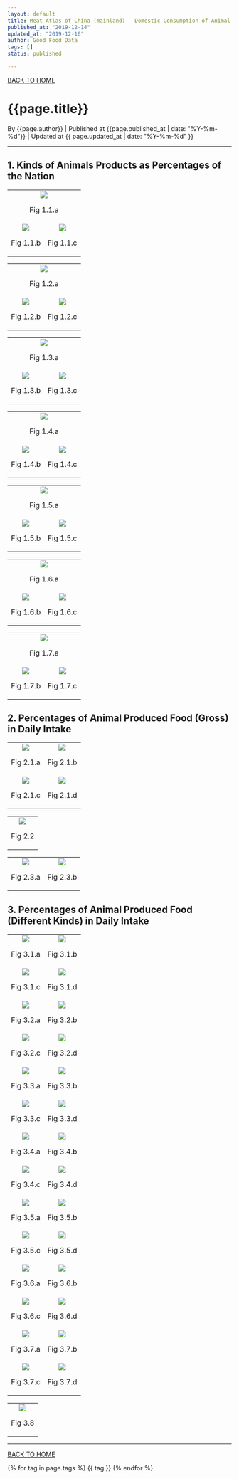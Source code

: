 ```yaml
---
layout: default
title: Meat Atlas of China (mainland) - Domestic Consumption of Animal Produced Food
published_at: "2019-12-14"
updated_at: "2019-12-16"
author: Good Food Data
tags: []
status: published

---
```



[BACK TO HOME](https://tane-rs.github.io/meat_atlas/)


# {{page.title}}
By {{page.author}} | 
Published at {{page.published_at | date: "%Y-%m-%d"}} | 
Updated at {{ page.updated_at | date: "%Y-%m-%d" }}

---


## 1. Kinds of Animals Products as Percentages of the Nation

<table>
    <tr>
        <td colspan="2"><center>
            <img src="https://raw.githubusercontent.com/tane-rs/meat_atlas/gh-pages/results/CN_FoodConsumption/map/01-Pigmeat Consumption as a Percentage of the Nation in 2017.png"/>
            <p>Fig 1.1.a</p>
        </center></td>
    </tr>
    <tr>
        <td ><center>
            <img src="https://raw.githubusercontent.com/tane-rs/meat_atlas/gh-pages/results/CN_FoodConsumption/img/01-Pigmeat Consumption as a Percentage of Nation in 2017-bar.png"/>
            <p>Fig 1.1.b</p>
        </center></td>
        <td ><center>
            <img src="https://raw.githubusercontent.com/tane-rs/meat_atlas/gh-pages/results/CN_FoodConsumption/img/01-Pigmeat Consumption as a Percentage of Nation in 2017-pie.png"/>
            <p>Fig 1.1.c</p>
            <img src="">
        </center></td>
    </tr>
</table>

<table>
    <tr>
        <td colspan="2"><center>
            <img src="https://raw.githubusercontent.com/tane-rs/meat_atlas/gh-pages/results/CN_FoodConsumption/map/01-Bovine Meat Consumption as a Percentage of the Nation in 2017.png"/>
            <p>Fig 1.2.a</p>
        </center></td>
    </tr>
    <tr>
        <td ><center>
            <img src="https://raw.githubusercontent.com/tane-rs/meat_atlas/gh-pages/results/CN_FoodConsumption/img/01-Bovine Meat Consumption as a Percentage of Nation in 2017-bar.png"/>
            <p>Fig 1.2.b</p>
        </center></td>
        <td ><center>
            <img src="https://raw.githubusercontent.com/tane-rs/meat_atlas/gh-pages/results/CN_FoodConsumption/img/01-Bovine Meat Consumption as a Percentage of Nation in 2017-pie.png"/>
            <p>Fig 1.2.c</p>
            <img src="">
        </center></td>
    </tr>
</table>

<table>
    <tr>
        <td colspan="2"><center>
            <img src="https://raw.githubusercontent.com/tane-rs/meat_atlas/gh-pages/results/CN_FoodConsumption/map/01-Mutton & Goat Meat Consumption as a Percentage of the Nation in 2017.png"/>
            <p>Fig 1.3.a</p>
        </center></td>
    </tr>
    <tr>
        <td ><center>
            <img src="https://raw.githubusercontent.com/tane-rs/meat_atlas/gh-pages/results/CN_FoodConsumption/img/01-Mutton & Goat Meat Consumption as a Percentage of Nation in 2017-bar.png"/>
            <p>Fig 1.3.b</p>
        </center></td>
        <td ><center>
            <img src="https://raw.githubusercontent.com/tane-rs/meat_atlas/gh-pages/results/CN_FoodConsumption/img/01-Mutton & Goat Meat Consumption as a Percentage of Nation in 2017-pie.png"/>
            <p>Fig 1.3.c</p>
            <img src="">
        </center></td>
    </tr>
</table>

<table>
    <tr>
        <td colspan="2"><center>
            <img src="https://raw.githubusercontent.com/tane-rs/meat_atlas/gh-pages/results/CN_FoodConsumption/map/01-Poultry Meat Consumption as a Percentage of the Nation in 2017.png"/>
            <p>Fig 1.4.a</p>
        </center></td>
    </tr>
    <tr>
        <td ><center>
            <img src="https://raw.githubusercontent.com/tane-rs/meat_atlas/gh-pages/results/CN_FoodConsumption/img/01-Poultry Meat Consumption as a Percentage of Nation in 2017-bar.png"/>
            <p>Fig 1.4.b</p>
        </center></td>
        <td ><center>
            <img src="https://raw.githubusercontent.com/tane-rs/meat_atlas/gh-pages/results/CN_FoodConsumption/img/01-Poultry Meat Consumption as a Percentage of Nation in 2017-pie.png"/>
            <p>Fig 1.4.c</p>
            <img src="">
        </center></td>
    </tr>
</table>

<table>
    <tr>
        <td colspan="2"><center>
            <img src="https://raw.githubusercontent.com/tane-rs/meat_atlas/gh-pages/results/CN_FoodConsumption/map/01-Fish, Seafood Consumption as a Percentage of the Nation in 2017.png"/>
            <p>Fig 1.5.a</p>
        </center></td>
    </tr>
    <tr>
        <td ><center>
            <img src="https://raw.githubusercontent.com/tane-rs/meat_atlas/gh-pages/results/CN_FoodConsumption/img/01-Fish, Seafood Consumption as a Percentage of Nation in 2017-bar.png"/>
            <p>Fig 1.5.b</p>
        </center></td>
        <td ><center>
            <img src="https://raw.githubusercontent.com/tane-rs/meat_atlas/gh-pages/results/CN_FoodConsumption/img/01-Fish, Seafood Consumption as a Percentage of Nation in 2017-pie.png"/>
            <p>Fig 1.5.c</p>
            <img src="">
        </center></td>
    </tr>
</table>

<table>
    <tr>
        <td colspan="2"><center>
            <img src="https://raw.githubusercontent.com/tane-rs/meat_atlas/gh-pages/results/CN_FoodConsumption/map/01-Eggs Consumption as a Percentage of the Nation in 2017.png"/>
            <p>Fig 1.6.a</p>
        </center></td>
    </tr>
    <tr>
        <td ><center>
            <img src="https://raw.githubusercontent.com/tane-rs/meat_atlas/gh-pages/results/CN_FoodConsumption/img/01-Eggs Consumption as a Percentage of Nation in 2017-bar.png"/>
            <p>Fig 1.6.b</p>
        </center></td>
        <td ><center>
            <img src="https://raw.githubusercontent.com/tane-rs/meat_atlas/gh-pages/results/CN_FoodConsumption/img/01-Eggs Consumption as a Percentage of Nation in 2017-pie.png"/>
            <p>Fig 1.6.c</p>
            <img src="">
            </center></td>
    </tr>
</table>

<table>
    <tr>
        <td colspan="2"><center>
            <img src="https://raw.githubusercontent.com/tane-rs/meat_atlas/gh-pages/results/CN_FoodConsumption/map/01-Milk Consumption as a Percentage of the Nation in 2017.png"/>
            <p>Fig 1.7.a</p>
        </center></td>
    </tr>
    <tr>
        <td ><center>
            <img src="https://raw.githubusercontent.com/tane-rs/meat_atlas/gh-pages/results/CN_FoodConsumption/img/01-Milk Consumption as a Percentage of Nation in 2017-bar.png"/>
            <p>Fig 1.7.b</p>
        </center></td>
        <td ><center>
            <img src="https://raw.githubusercontent.com/tane-rs/meat_atlas/gh-pages/results/CN_FoodConsumption/img/01-Milk Consumption as a Percentage of Nation in 2017-pie.png"/>
            <p>Fig 1.7.c</p>
            <img src="">
        </center></td>
    </tr>
</table>


## 2. Percentages of Animal Produced Food (Gross) in Daily Intake

<table>
    <!--Map of Gross-->
    <tr>
        <td><center>
            <img src="https://raw.githubusercontent.com/tane-rs/meat_atlas/gh-pages/results/CN_FoodConsumption/map/03-Percentage of Animal Products in Daily Intake (2017, Rural).png"/>
            <p>Fig 2.1.a</p>
        </center></td>
        <td><center>
            <img src="https://raw.githubusercontent.com/tane-rs/meat_atlas/gh-pages/results/CN_FoodConsumption/map/03-Percentage of Animal Products in Daily Intake (2017, Urban).png"/>
            <p>Fig 2.1.b</p>
        </center></td>
    </tr>
    <!--Bar of Gross-->
    <tr>
        <td ><center>
            <img src="https://raw.githubusercontent.com/tane-rs/meat_atlas/gh-pages/results/CN_FoodConsumption/img/02-Percentage of Animal Products in Daily Intake (2017, Rural).png"/>
            <p>Fig 2.1.c</p>
        </center></td>
        <td ><center>
            <img src="https://raw.githubusercontent.com/tane-rs/meat_atlas/gh-pages/results/CN_FoodConsumption/img/02-Percentage of Animal Products in Daily Intake (2017, Urban).png"/>
            <p>Fig 2.1.d</p>
            <img src="">
        </center></td>
    </tr>
</table>
<!--Box of Gross-->
<table>
    <tr>
        <td><center>
            <img src="https://raw.githubusercontent.com/tane-rs/meat_atlas/gh-pages/results/CN_FoodConsumption/img/02-Percentage of Animal Products in Daily Intake, Compare between Urban and Rural (2017)-Gross.png">
            <p>Fig 2.2</p>
        </center></td>
    </tr>
</table>
<!--Bar of Kinds of-->
<table>
    <tr>
        <td><center>
            <img src="https://raw.githubusercontent.com/tane-rs/meat_atlas/gh-pages/results/CN_FoodConsumption/img/02-Percentages of Kinds of Animal Products in Daily Intake (2017, Rural).png">
            <p>Fig 2.3.a</p>
        </center></td>
        <td><center>
            <img src="https://raw.githubusercontent.com/tane-rs/meat_atlas/gh-pages/results/CN_FoodConsumption/img/02-Percentages of Kinds of Animal Products in Daily Intake (2017, Rural).png">
            <p>Fig 2.3.b</p>
        </center></td>
    </tr>
</table>

## 3. Percentages of Animal Produced Food (Different Kinds) in Daily Intake

<table>
    <!--Map of Kinds of-->
    <tr>
        <td><center>
            <img src="https://raw.githubusercontent.com/tane-rs/meat_atlas/gh-pages/results/CN_FoodConsumption/img/03-Percentage of Pigmeat in Daily intake (2017, Rural).png"/>
            <p>Fig 3.1.a</p>
        </center></td>
        <td><center>
            <img src="https://raw.githubusercontent.com/tane-rs/meat_atlas/gh-pages/results/CN_FoodConsumption/map/03-Percentage of Pigmeat in Daily Intake (2017, Urban).png"/>
            <p>Fig 3.1.b</p>
        </center></td>
    </tr>
    <!--Bar of Kinds of-->
    <tr>
        <td ><center>
            <img src="https://raw.githubusercontent.com/tane-rs/meat_atlas/gh-pages/results/CN_FoodConsumption/img/03-Percentage of Pigmeat in Daily intake (2017, Rural).png"/>
            <p>Fig 3.1.c</p>
        </center></td>
        <td ><center>
            <img src="https://raw.githubusercontent.com/tane-rs/meat_atlas/gh-pages/results/CN_FoodConsumption/img/03-Percentage of Pigmeat in Daily Intake (2017, Urban).png"/>
            <p>Fig 3.1.d</p>
            <img src="">
        </center></td>
    </tr>
    <!--Map of Kinds of-->
    <tr>
        <td><center>
            <img src="https://raw.githubusercontent.com/tane-rs/meat_atlas/gh-pages/results/CN_FoodConsumption/map/03-Percentage of Bovine Meat in Daily Intake (2017, Rural).png"/>
            <p>Fig 3.2.a</p>
        </center></td>
        <td><center>
            <img src="https://raw.githubusercontent.com/tane-rs/meat_atlas/gh-pages/results/CN_FoodConsumption/map/03-Percentage of Bovine Meat in Daily Intake (2017, Urban).png"/>
            <p>Fig 3.2.b</p>
        </center></td>
    </tr>
    <!--Bar of Kinds of-->
    <tr>
        <td ><center>
            <img src="https://raw.githubusercontent.com/tane-rs/meat_atlas/gh-pages/results/CN_FoodConsumption/img/03-Percentage of Bovine Meat in Daily Intake (2017, Rural).png"/>
            <p>Fig 3.2.c</p>
        </center></td>
        <td ><center>
            <img src="https://raw.githubusercontent.com/tane-rs/meat_atlas/gh-pages/results/CN_FoodConsumption/img/03-Percentage of Bovine Meat in Daily Intake (2017, Urban).png"/>
            <p>Fig 3.2.d</p>
            <img src="">
        </center></td>
    </tr>
    <!--Map of Kinds of-->
    <tr>
        <td><center>
            <img src="https://raw.githubusercontent.com/tane-rs/meat_atlas/gh-pages/results/CN_FoodConsumption/map/03-Percentage of Mutton & Goat Meat in Daily Intake (2017, Rural).png"/>
            <p>Fig 3.3.a</p>
        </center></td>
        <td><center>
            <img src="https://raw.githubusercontent.com/tane-rs/meat_atlas/gh-pages/results/CN_FoodConsumption/map/03-Percentage of Mutton & Goat Meat in Daily Intake (2017, Urban).png"/>
            <p>Fig 3.3.b</p>
        </center></td>
    </tr>
    <!--Bar of Kinds of-->
    <tr>
        <td ><center>
            <img src="https://raw.githubusercontent.com/tane-rs/meat_atlas/gh-pages/results/CN_FoodConsumption/img/03-Percentage of Mutton & Goat Meat in Daily Intake (2017, Rural).png"/>
            <p>Fig 3.3.c</p>
        </center></td>
        <td ><center>
            <img src="https://raw.githubusercontent.com/tane-rs/meat_atlas/gh-pages/results/CN_FoodConsumption/img/03-Percentage of Mutton & Goat Meat in Daily Intake (2017, Urban).png"/>
            <p>Fig 3.3.d</p>
            <img src="">
        </center></td>
    </tr>
    <!--Map of Kinds of-->
    <tr>
        <td><center>
            <img src="https://raw.githubusercontent.com/tane-rs/meat_atlas/gh-pages/results/CN_FoodConsumption/map/03-Percentage of Poultry Meat in Daily Intake (2017, Rural).png"/>
            <p>Fig 3.4.a</p>
        </center></td>
        <td><center>
            <img src="https://raw.githubusercontent.com/tane-rs/meat_atlas/gh-pages/results/CN_FoodConsumption/map/03-Percentage of Poultry Meat in Daily Intake (2017, Urban).png"/>
            <p>Fig 3.4.b</p>
        </center></td>
    </tr>
    <!--Bar of Kinds of-->
    <tr>
        <td ><center>
            <img src="https://raw.githubusercontent.com/tane-rs/meat_atlas/gh-pages/results/CN_FoodConsumption/img/03-Percentage of Poultry Meat in Daily Intake (2017, Rural).png"/>
            <p>Fig 3.4.c</p>
        </center></td>
        <td ><center>
            <img src="https://raw.githubusercontent.com/tane-rs/meat_atlas/gh-pages/results/CN_FoodConsumption/img/03-Percentage of Poultry Meat in Daily Intake (2017, Urban).png"/>
            <p>Fig 3.4.d</p>
            <img src="">
        </center></td>
    </tr>
    <!--Map of Kinds of-->
    <tr>
        <td><center>
            <img src="https://raw.githubusercontent.com/tane-rs/meat_atlas/gh-pages/results/CN_FoodConsumption/map/03-Percentage of Fish, Seafood in Daily Intake (2017, Rural).png"/>
            <p>Fig 3.5.a</p>
        </center></td>
        <td><center>
            <img src="https://raw.githubusercontent.com/tane-rs/meat_atlas/gh-pages/results/CN_FoodConsumption/map/03-Percentage of Fish, Seafood in Daily Intake (2017, Urban).png"/>
            <p>Fig 3.5.b</p>
        </center></td>
    </tr>
    <!--Bar of Kinds of-->
    <tr>
        <td ><center>
            <img src="https://raw.githubusercontent.com/tane-rs/meat_atlas/gh-pages/results/CN_FoodConsumption/img/03-Percentage of Fish, Seafood in Daily Intake (2017, Rural).png"/>
            <p>Fig 3.5.c</p>
        </center></td>
        <td ><center>
            <img src="https://raw.githubusercontent.com/tane-rs/meat_atlas/gh-pages/results/CN_FoodConsumption/img/03-Percentage of Fish, Seafood in Daily Intake (2017, Urban).png"/>
            <p>Fig 3.5.d</p>
            <img src="">
        </center></td>
    </tr>
    <!--Map of Kinds of-->
    <tr>
        <td><center>
            <img src="https://raw.githubusercontent.com/tane-rs/meat_atlas/gh-pages/results/CN_FoodConsumption/map/03-Percentage of Eggs in Daily Intake (2017, Rural).png"/>
            <p>Fig 3.6.a</p>
        </center></td>
        <td><center>
            <img src="https://raw.githubusercontent.com/tane-rs/meat_atlas/gh-pages/results/CN_FoodConsumption/map/03-Percentage of Eggs in Daily Intake (2017, Urban).png"/>
            <p>Fig 3.6.b</p>
        </center></td>
    </tr>
    <!--Bar of Kinds of-->
    <tr>
        <td ><center>
            <img src="https://raw.githubusercontent.com/tane-rs/meat_atlas/gh-pages/results/CN_FoodConsumption/img/03-Percentage of Eggs in Daily Intake (2017, Rural).png"/>
            <p>Fig 3.6.c</p>
        </center></td>
        <td ><center>
            <img src="https://raw.githubusercontent.com/tane-rs/meat_atlas/gh-pages/results/CN_FoodConsumption/img/03-Percentage of Eggs in Daily Intake (2017, Urban).png"/>
            <p>Fig 3.6.d</p>
            <img src="">
        </center></td>
    </tr>
    <!--Map of Kinds of-->
    <tr>
        <td><center>
            <img src="https://raw.githubusercontent.com/tane-rs/meat_atlas/gh-pages/results/CN_FoodConsumption/map/03-Percentage of Milk in Daily Intake (2017, Rural).png"/>
            <p>Fig 3.7.a</p>
        </center></td>
        <td><center>
            <img src="https://raw.githubusercontent.com/tane-rs/meat_atlas/gh-pages/results/CN_FoodConsumption/map/03-Percentage of Milk in Daily Intake (2017, Urban).png"/>
            <p>Fig 3.7.b</p>
        </center></td>
    </tr>
    <!--Bar of Kinds of-->
    <tr>
        <td ><center>
            <img src="https://raw.githubusercontent.com/tane-rs/meat_atlas/gh-pages/results/CN_FoodConsumption/img/03-Percentage of Milk in Daily Intake (2017, Rural).png"/>
            <p>Fig 3.7.c</p>
        </center></td>
        <td ><center>
            <img src="https://raw.githubusercontent.com/tane-rs/meat_atlas/gh-pages/results/CN_FoodConsumption/img/03-Percentage of Milk in Daily Intake (2017, Urban).png"/>
            <p>Fig 3.7.d</p>
            <img src="">
        </center></td>
    </tr>
</table>

<!--Box of Kinds-->
<table>
    <tr>
        <td><center>
            <img src="https://raw.githubusercontent.com/tane-rs/meat_atlas/gh-pages/results/CN_FoodConsumption/img/02-Percentage of Animal Products in Daily Intake, Compare between Urban and Rural (2017).png">
            <p>Fig 3.8</p>
        </center></td>
    </tr>
</table>

---


[BACK TO HOME](https://tane-rs.github.io/meat_atlas/)


{% for tag in page.tags %}
  {{ tag }}
{% endfor %}



